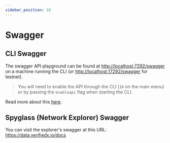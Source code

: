```yaml
---
sidebar_position: 10
---
```


# Swagger

## CLI Swagger

The swagger API playground can be found at <a href="http://localhost:7292/swagger">http://localhost:7292/swagger</a> on a machine running the CLI (or <a href="http://localhost:17292/swagger">http://localhost:17292/swagger</a> for testnet).
> You will need to enable the API through the CLI (`10` on the main menu) or by passing the `enableapi` flag when starting the CLI. 

Read more about this [here](./cli-api-overview).


## Spyglass (Network Explorer) Swagger

You can visit the explorer's swagger at this URL: <a href="https://data.verifiedx.io/docs">https://data.verifiedx.io/docs</a>